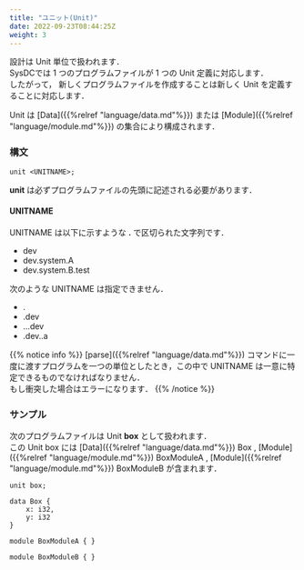 ```yaml
---
title: "ユニット(Unit)"
date: 2022-09-23T08:44:25Z
weight: 3
---
```


設計は Unit 単位で扱われます．  
SysDCでは 1 つのプログラムファイルが 1 つの Unit 定義に対応します．  
したがって， 新しくプログラムファイルを作成することは新しく Unit を定義することに対応します．  

Unit は [Data]({{%relref "language/data.md"%}}) または [Module]({{%relref "language/module.md"%}}) の集合により構成されます．  


### 構文

```text
unit <UNITNAME>;
```

**unit** は必ずプログラムファイルの先頭に記述される必要があります．

#### UNITNAME

UNITNAME は以下に示すような **\.** で区切られた文字列です．

- dev
- dev.system.A
- dev.system.B.test

次のような UNITNAME は指定できません．

- .
- .dev
- ...dev
- .dev..a

{{% notice info %}}
[parse]({{%relref "language/data.md"%}}) コマンドに一度に渡すプログラムを一つの単位としたとき，この中で UNITNAME は一意に特定できるものでなければなりません．  
もし衝突した場合はエラーになります．
{{% /notice %}}

### サンプル

次のプログラムファイルは Unit **box** として扱われます．  
この Unit box には
[Data]({{%relref "language/data.md"%}}) Box ,
[Module]({{%relref "language/module.md"%}}) BoxModuleA ,
[Module]({{%relref "language/module.md"%}}) BoxModuleB
が含まれます．

```text
unit box;

data Box {
    x: i32,
    y: i32
}

module BoxModuleA { }

module BoxModuleB { }

```
